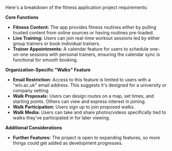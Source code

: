 Here's a breakdown of the fitness application project requirements:

**Core Functions**

- **Fitness Content:** The app provides fitness routines either by pulling trusted content from online sources or having routines pre-loaded.
- **Live Training:** Users can join real-time workout sessions led by either group trainers or book individual trainers.
- **Trainer Appointments:** A calendar feature for users to schedule one-on-one sessions with personal trainers, ensuring the calendar sync is functional for smooth booking.

**Organization-Specific "Walks" Feature**

- **Email Restriction:** Access to this feature is limited to users with a "wlv.ac.uk" email address. This suggests it's designed for a university or company setting.
- **Walk Proposals:** Users can design routes on a map, set times, and starting points. Others can view and express interest in joining.
- **Walk Participation:** Users sign up to join proposed walks.
- **Walk Media:** Users can take and share photos/videos specifically tied to walks they've participated in for later viewing.

**Additional Considerations**

- **Further Features:** The project is open to expanding features, so more things could get added as development progresses.
